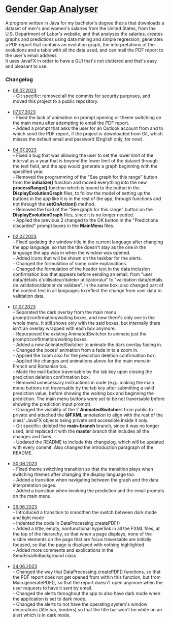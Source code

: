 # <u>Gender Gap Analyser</u>
A program
written in Java for my bachelor's degree thesis
that downloads a dataset of men's and women's salaries from the United States,
from the U.S. Department of Labor's website,
and that analyses the salaries, creates graphs and predictions using data mining and simple regression,
generates a PDF report that contains an evolution graph, the interpretations of the evolutions and a table with all the data used, and can mail the PDF report to the user's email address.<br>
It uses JavaFX in order to have a GUI that's not cluttered and that's easy and pleasant to use.

### Changelog
<ul>
<li>
<u>09.07.2023</u><br>
- Git specific: removed all the commits for security purposes, and moved this project to a public repository.
</li>
<br>
<li>
<u>07.07.2023</u><br>
- Fixed the lack of animation on prompt opening or theme switching on the main menu
after attempting to email the PDF report.<br>
- Added a prompt that asks the user for an Outlook account from and to which send the PDF report,
if the project is downloaded from Git, which misses the default email and password (English only, for now).
</li>
<br>
<li>
<u>04.07.2023</u><br>
- Fixed a bug
that was allowing the user
to set the lower limit of the interval as a year that is beyond the lower limit of the dataset through the text field,
and the app would generate a graph beginning with the specified year.<br>
- Removed the programming of the "See graph for this range"
button from the <b>initialize()</b> function and moved everything into the new <b>processRange()</b> function which is
bound to the button in the <b>DisplayEvolutionGraph</b> files, to follow the model of setting up the buttons in the app
like it is in the rest of the app, through functions and not through the <b>setOnAction()</b> method.<br>
- Removed the fx:id of the "See graph for this range"
button on the <b>DisplayEvolutionGraph</b> files, since it is no longer needed.<br>
- Applied the previous 2 changed to the OK button in the "Predictions discarded"
prompt boxes in the <b>MainMenu</b> files.
</li>
<br>
<li>
<u>02.07.2023</u><br>
- Fixed updating the window title in the current language after changing the app language,
so that the title doesn't stay as the one in the language the app was in when the window was opened.<br>
- Added icons that will be shown on the taskbar for the alerts.<br>
- Changed the formulation of some code explanations.<br>
- Changed the formulation of the header text in the data inclusion confirmation box
that appears before sending an email,
from "user data/détails d'utilisateur/datelor utilizatorului"
to "validation data/détails de validation/datelor de validare".
In the same box,
also changed part of the content text in all languages to reflect the change from user data to validation data.
</li>
<br>
<li>
<u>01.07.2023</u><br>
- Separated the dark overlay from the main menu prompt/confirmation/waiting boxes,
and now there's only one in the whole menu.
It still shows only with the said boxes, but internally there isn't an overlay wrapped with each box anymore.<br>
- Repurposed the existing AnimatedSwitcher to animate just the prompt/confirmation/waiting boxes.<br>
- Added a new AnimatedSwitcher to animate the dark overlay fading in.<br>
- Changed the boxes' animation from a fade in to a zoom in.<br>
- Applied the zoom also for the prediction deletion confirmation box.<br>
- Applied the changes and animations above for the main menu in French and Romanian too.<br>
- Made the mail button traversable by the tab key upon closing the prediction deletion confirmation box.<br>
- Removed unnecessary instructions in code
(e.g.: making the main menu buttons not traversable by the tab key after submitting a valid prediction value,
before showing the waiting box
and beginning the prediction. The main menu buttons were set
to be not traversable before showing the prediction input prompt).<br>
- Changed the visibility of the 2 <b>AnimatedSwitcher</b>s from public to private and attached the <b>@FXML</b> annotation to align with the rest of the class' JavaFX objects being private and accessible inside it only.<br>
- Git specific: deleted the <b>main-branch</b> branch, since it was no longer used, and replaced it with the <b>master</b> branch that includes all the changes and fixes.<br>
- Updated the README to include this changelog, which will be updated with every commit.
Also changed the introduction paragraph of the README.
</li>
<br>
<li>
<u>30.06.2023</u><br>
- Fixed theme switching transition
so that the transition plays when switching themes after changing the display language too.<br>
- Added a transition when navigating between the graph and the data interpretation pages.<br>
- Added a transition when invoking the prediction and the email prompts on the main menu.<br>
</li>
<br>
<li>
<u>26.06.2023</u><br>
- Introduced a transition to smoothen the switch between dark mode and light mode<br>
- Indented the code in DataProcessing.createPDF()<br>
- Added a little, empty, nonfunctional hyperlink in all the FXML files, at the top of the hierarchy,
so that when a page displays, none of the visible elements on the page that are focus traversable are initially focused,
so that the page is displayed with nothing highlighted<br>
- Added more comments and explications in the SendEmailInBackground class
</li>
<br>
<li>
<u>24.06.2023</u><br> 
- Changed the way that DataProcessing.createPDF() functions,
so that the PDF report does not get opened from within this function,
but from Main.generatePDF(),
so that the report doesn't open anymore when the user requests to have it sent by email.<br>
- Changed the alerts throughout the app to also have dark mode when the application is set to dark mode.<br>
- Changed the alerts to not have the operating system's window decorations
(title bar, borders) so that the title bar won't be white on an alert which is in dark mode.
</li>
</ul>
